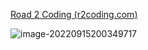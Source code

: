 [Road 2 Coding (r2coding.com)](https://www.r2coding.com/#/README?id=正则表达式可视化工具)



![image-20220915200349717](http://doc.xjfyt.top/markdown_img/20220915200351.png)
